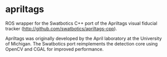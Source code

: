 apriltags
=========

ROS wrapper for the Swatbotics C++ port of the Apriltags visual
fiducial tracker (http://github.com/swatbotics/apriltags-cpp).

Apriltags was originally developed by the April laboratory at the
University of Michigan.  The Swatbotics port reimplements the
detection core using OpenCV and CGAL for improved performance.

